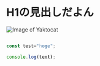 # H1の見出しだよん



![Image of Yaktocat](https://octodex.github.com/images/yaktocat.png)



```JavaScript

const test="hoge";

console.log(text);
```
